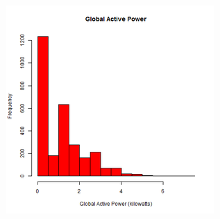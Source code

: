 ![alt tag](https://github.com/RXCORE/COREDX/blob/master/PROJECTS/EXPLORATORY%20DATA%20ANALYSIS/plot1.png)
